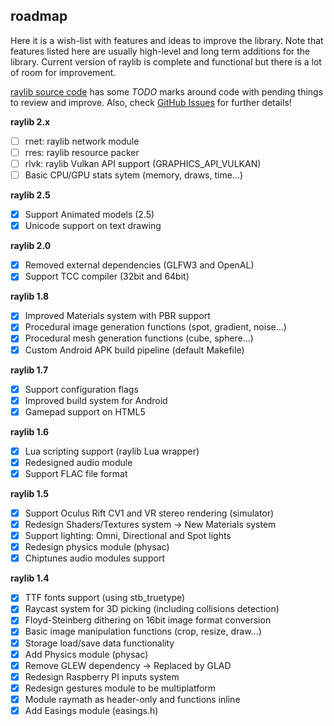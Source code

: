 roadmap
-------

Here it is a wish-list with features and ideas to improve the library. Note that features listed here are usually high-level and long term additions for the library. Current version of raylib is complete and functional but there is a lot of room for improvement.

[raylib source code](https://github.com/raysan5/raylib/tree/master/src) has some *TODO* marks around code with pending things to review and improve. Also, check [GitHub Issues](https://github.com/raysan5/raylib/issues) for further details!

**raylib 2.x**
 - [ ] rnet: raylib network module
 - [ ] rres: raylib resource packer
 - [ ] rlvk: raylib Vulkan API support (GRAPHICS_API_VULKAN)
 - [ ] Basic CPU/GPU stats sytem (memory, draws, time...)
 
**raylib 2.5**
 - [x] Support Animated models (2.5)
 - [x] Unicode support on text drawing
 
**raylib 2.0**
 - [x] Removed external dependencies (GLFW3 and OpenAL)
 - [x] Support TCC compiler (32bit and 64bit)
 
**raylib 1.8**
 - [x] Improved Materials system with PBR support
 - [x] Procedural image generation functions (spot, gradient, noise...)
 - [x] Procedural mesh generation functions (cube, sphere...)
 - [x] Custom Android APK build pipeline (default Makefile)

**raylib 1.7**
 - [x] Support configuration flags
 - [x] Improved build system for Android
 - [x] Gamepad support on HTML5
    
**raylib 1.6**
 - [x] Lua scripting support (raylib Lua wrapper)
 - [x] Redesigned audio module
 - [x] Support FLAC file format

**raylib 1.5**
 - [x] Support Oculus Rift CV1 and VR stereo rendering (simulator)
 - [x] Redesign Shaders/Textures system -> New Materials system
 - [x] Support lighting: Omni, Directional and Spot lights
 - [x] Redesign physics module (physac)
 - [x] Chiptunes audio modules support

**raylib 1.4**
 - [x] TTF fonts support (using stb_truetype)
 - [x] Raycast system for 3D picking (including collisions detection)
 - [x] Floyd-Steinberg dithering on 16bit image format conversion
 - [x] Basic image manipulation functions (crop, resize, draw...)
 - [x] Storage load/save data functionality
 - [x] Add Physics module (physac)
 - [x] Remove GLEW dependency -> Replaced by GLAD
 - [x] Redesign Raspberry PI inputs system
 - [x] Redesign gestures module to be multiplatform
 - [x] Module raymath as header-only and functions inline
 - [x] Add Easings module (easings.h)
